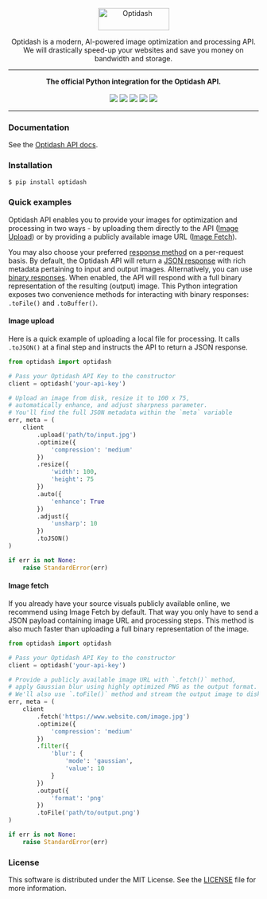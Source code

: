 <p align="center"><a href="https://optidash.ai"><img src="media/logotype.png" alt="Optidash" width="143" height="45"/></a></p>

<p align="center">
Optidash is a modern, AI-powered image optimization and processing API.<br>We will drastically speed-up your websites and save you money on bandwidth and storage.
</p>

---
<p align="center">
<strong>The official Python integration for the Optidash API.</strong><br>
<br>
<img src="https://img.shields.io/pypi/v/optidash?style=flat&color=success"/>
<img src="https://img.shields.io/pypi/pyversions/optidash?style=flat&color=success"/>
<img src="https://img.shields.io/snyk/vulnerabilities/github/optidash-ai/optidash-python?style=flat&color=success"/>
<img src="https://img.shields.io/github/issues-raw/optidash-ai/optidash-python?style=flat&color=success"/>
<img src="https://img.shields.io/pypi/l/optidash?style=flat&color=success"/>
</p>

---

### Documentation
See the [Optidash API docs](https://docs.optidash.ai).

### Installation
```bash
$ pip install optidash
```

### Quick examples
Optidash API enables you to provide your images for optimization and processing in two ways - by uploading them directly to the API ([Image Upload](https://docs.optidash.ai/requests/image-upload)) or by providing a publicly available image URL ([Image Fetch](https://docs.optidash.ai/requests/image-fetch)).

You may also choose your preferred [response method](https://docs.optidash.ai/introduction#choosing-response-method-and-format) on a per-request basis. By default, the Optidash API will return a [JSON response](https://docs.optidash.ai/responses/json-response-format) with rich metadata pertaining to input and output images. Alternatively, you can use [binary responses](https://docs.optidash.ai/responses/binary-responses). When enabled, the API will respond with a full binary representation of the resulting (output) image. This Python integration exposes two convenience methods for interacting with binary responses: `.toFile()` and `.toBuffer()`.

#### Image upload
Here is a quick example of uploading a local file for processing. It calls `.toJSON()` at a final step and instructs the API to return a JSON response.

```python
from optidash import optidash

# Pass your Optidash API Key to the constructor
client = optidash('your-api-key')

# Upload an image from disk, resize it to 100 x 75,
# automatically enhance, and adjust sharpness parameter.
# You'll find the full JSON metadata within the `meta` variable
err, meta = (
    client
        .upload('path/to/input.jpg')
        .optimize({
            'compression': 'medium'
        })
        .resize({
            'width': 100,
            'height': 75
        })
        .auto({
            'enhance': True
        })
        .adjust({
            'unsharp': 10
        })
        .toJSON()
)

if err is not None:
    raise StandardError(err)
```

#### Image fetch
If you already have your source visuals publicly available online, we recommend using Image Fetch by default. That way you only have to send a JSON payload containing image URL and processing steps. This method is also much faster than uploading a full binary representation of the image.

```python
from optidash import optidash

# Pass your Optidash API Key to the constructor
client = optidash('your-api-key')

# Provide a publicly available image URL with `.fetch()` method,
# apply Gaussian blur using highly optimized PNG as the output format.
# We'll also use `.toFile()` method and stream the output image to disk
err, meta = (
    client
        .fetch('https://www.website.com/image.jpg')
        .optimize({
            'compression': 'medium'
        })
        .filter({
            'blur': {
                'mode': 'gaussian',
                'value': 10
            }
        })
        .output({
            'format': 'png'
        })
        .toFile('path/to/output.png')
)

if err is not None:
    raise StandardError(err)
```

### License
This software is distributed under the MIT License. See the [LICENSE](LICENSE) file for more information.